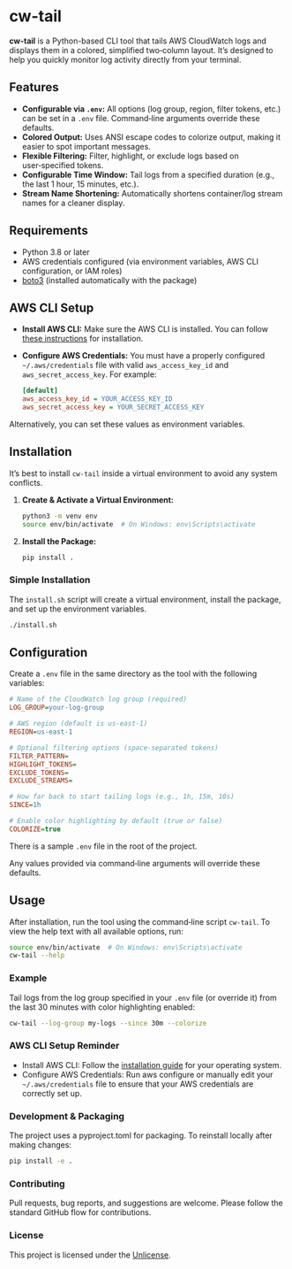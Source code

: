 # cw-tail

**cw-tail** is a Python-based CLI tool that tails AWS CloudWatch logs and displays them in a colored, simplified two‑column layout. It’s designed to help you quickly monitor log activity directly from your terminal.

## Features

- **Configurable via `.env`:** All options (log group, region, filter tokens, etc.) can be set in a `.env` file. Command‑line arguments override these defaults.
- **Colored Output:** Uses ANSI escape codes to colorize output, making it easier to spot important messages.
- **Flexible Filtering:** Filter, highlight, or exclude logs based on user‑specified tokens.
- **Configurable Time Window:** Tail logs from a specified duration (e.g., the last 1 hour, 15 minutes, etc.).
- **Stream Name Shortening:** Automatically shortens container/log stream names for a cleaner display.

## Requirements

- Python 3.8 or later
- AWS credentials configured (via environment variables, AWS CLI configuration, or IAM roles)
- [boto3](https://pypi.org/project/boto3/) (installed automatically with the package)

## AWS CLI Setup

- **Install AWS CLI:** Make sure the AWS CLI is installed. You can follow [these instructions](https://docs.aws.amazon.com/cli/latest/userguide/getting-started-install.html) for installation.
- **Configure AWS Credentials:** You must have a properly configured `~/.aws/credentials` file with valid `aws_access_key_id` and `aws_secret_access_key`. For example:

  ```ini
  [default]
  aws_access_key_id = YOUR_ACCESS_KEY_ID
  aws_secret_access_key = YOUR_SECRET_ACCESS_KEY
  ```
  
Alternatively, you can set these values as environment variables.

## Installation

It’s best to install `cw-tail` inside a virtual environment to avoid any system conflicts.

1. **Create & Activate a Virtual Environment:**

   ```bash
   python3 -m venv env
   source env/bin/activate  # On Windows: env\Scripts\activate
   ```

2. **Install the Package:**

   ```bash
   pip install .
   ```

### Simple Installation

The `install.sh` script will create a virtual environment, install the package, and set up the environment variables.

```bash
./install.sh
```

## Configuration

Create a `.env` file in the same directory as the tool with the following variables:

```ini
# Name of the CloudWatch log group (required)
LOG_GROUP=your-log-group

# AWS region (default is us-east-1)
REGION=us-east-1

# Optional filtering options (space-separated tokens)
FILTER_PATTERN=
HIGHLIGHT_TOKENS=
EXCLUDE_TOKENS=
EXCLUDE_STREAMS=

# How far back to start tailing logs (e.g., 1h, 15m, 10s)
SINCE=1h

# Enable color highlighting by default (true or false)
COLORIZE=true
```

There is a sample `.env` file in the root of the project.

Any values provided via command‑line arguments will override these defaults.

## Usage

After installation, run the tool using the command‑line script `cw-tail`. To view the help text with all available options, run:

```bash
source env/bin/activate  # On Windows: env\Scripts\activate
cw-tail --help
```

### Example

Tail logs from the log group specified in your `.env` file (or override it) from the last 30 minutes with color highlighting enabled:

```bash
cw-tail --log-group my-logs --since 30m --colorize
```

### AWS CLI Setup Reminder

- Install AWS CLI: Follow the [installation guide](https://docs.aws.amazon.com/cli/latest/userguide/getting-started-install.html) for your operating system.
- Configure AWS Credentials: Run aws configure or manually edit your `~/.aws/credentials` file to ensure that your AWS credentials are correctly set up.

### Development & Packaging

The project uses a pyproject.toml for packaging. To reinstall locally after making changes:

```bash
pip install -e .
```

### Contributing

Pull requests, bug reports, and suggestions are welcome. Please follow the standard GitHub flow for contributions.

### License

This project is licensed under the [Unlicense](LICENSE).
